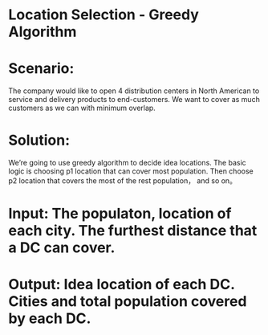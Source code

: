 # Location Selection - Greedy Algorithm

# Scenario:
The company would like to open 4 distribution centers in North American to service and delivery products to end-customers. We want to cover as much customers as we can with minimum overlap.

# Solution:
We’re going to use greedy algorithm to decide idea locations. The basic logic is choosing p1 location that can cover most population. Then choose p2 location that covers the most of the rest population， and so on。

# Input: The populaton, location of each city. The furthest distance that a DC can cover.
# Output: Idea location of each DC. Cities and total population covered by each DC.
